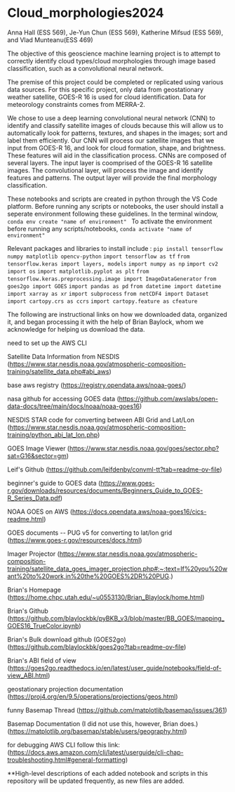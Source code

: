# Cloud_morphologies2024
Anna Hall (ESS 569), Je-Yun Chun (ESS 569), Katherine Mifsud (ESS 569), and Vlad Munteanu(ESS 469)

The objective of this geoscience machine learning project is to attempt to correctly identify cloud types/cloud morphologies through image based classification, such as a convolutional neural network. 

The premise of this project could be completed or replicated using various data sources. For this specific project, only data from geostationary weather satellite, GOES-R 16 is used for cloud identification. Data for meteorology constraints comes from MERRA-2. 

We chose to use a deep learning convolutional neural network (CNN) to identify and classify satellite images of clouds because this will allow us to automatically look for patterns, textures, and shapes in the images; sort and label them efficiently. Our CNN will process our satellite images that we input from GOES-R 16, and look for cloud formation, shape, and brightness. These features will aid in the classification process. CNNs are composed of several layers. The input layer is coomprised of the GOES-R 16 satellite images. The convolutional layer, will process the image and identify features and patterns. The output layer will provide the final morphology classification. 

These notebooks and scripts are created in python through the VS Code platform. 
Before running any scripts or notebooks, the user should install a seperate environment following these guidelines. 
In the terminal window, `conda env create "name of environment" `
To activate the environment before running any scripts/notebooks, `conda activate "name of environment"`

Relevant packages and libraries to install include : 
`pip install tensorflow numpy matplotlib opencv-python`
`import tensorflow as tf`
`from tensorflow.keras import layers, models`
`import numpy as np`
`import cv2`
`import os`
`import matplotlib.pyplot as plt`
`from tensorflow.keras.preprocessing.image import ImageDataGenerator`
`from goes2go import GOES`
`import pandas as pd`
`from datetime import datetime`
`import xarray as xr`
`import subprocess`
`from netCDF4 import Dataset`
`import cartopy.crs as ccrs`
`import cartopy.feature as cfeature`

The following are instructional links on how we downloaded data, organized it, and began processing it with the help of Brian Baylock, whom we acknowledge for helping us download the data. 

need to set up the AWS CLI

Satellite Data Information from NESDIS
(https://www.star.nesdis.noaa.gov/atmospheric-composition-training/satellite_data.php#abi_aws)

base aws registry
(https://registry.opendata.aws/noaa-goes/)

nasa github for accessing GOES data
(https://github.com/awslabs/open-data-docs/tree/main/docs/noaa/noaa-goes16)

NESDIS STAR code for converting between ABI Grid and Lat/Lon
(https://www.star.nesdis.noaa.gov/atmospheric-composition-training/python_abi_lat_lon.php)

GOES Image Viewer
(https://www.star.nesdis.noaa.gov/goes/sector.php?sat=G16&sector=gm)

Leif's Github
(https://github.com/leifdenby/convml-tt?tab=readme-ov-file)

beginner's guide to GOES data
(https://www.goes-r.gov/downloads/resources/documents/Beginners_Guide_to_GOES-R_Series_Data.pdf)

NOAA GOES on AWS
(https://docs.opendata.aws/noaa-goes16/cics-readme.html)

GOES documents -- PUG v5 for converting to lat/lon grid
(https://www.goes-r.gov/resources/docs.html)

Imager Projector 
(https://www.star.nesdis.noaa.gov/atmospheric-composition-training/satellite_data_goes_imager_projection.php#:~:text=If%20you%20want%20to%20work,in%20the%20GOES%2DR%20PUG.)

Brian's Homepage
(https://home.chpc.utah.edu/~u0553130/Brian_Blaylock/home.html)

Brian's Github
(https://github.com/blaylockbk/pyBKB_v3/blob/master/BB_GOES/mapping_GOES16_TrueColor.ipynb)

Brian's Bulk download github (GOES2go)
(https://github.com/blaylockbk/goes2go?tab=readme-ov-file)

Brian's ABI field of view
(https://goes2go.readthedocs.io/en/latest/user_guide/notebooks/field-of-view_ABI.html)

geostationary projection documentation
(https://proj4.org/en/9.5/operations/projections/geos.html)

funny Basemap Thread
(https://github.com/matplotlib/basemap/issues/361)

Basemap Documentation (I did not use this, however, Brian does.)
(https://matplotlib.org/basemap/stable/users/geography.html)

for debugging AWS CLI follow this link:
(https://docs.aws.amazon.com/cli/latest/userguide/cli-chap-troubleshooting.html#general-formatting)


**High-level descriptions of each added notebook and scripts in this repository will be updated frequently, as new files are added. 
